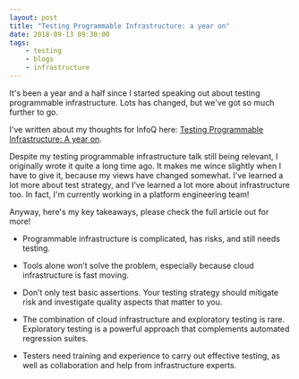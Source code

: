 ```yaml
---
layout: post
title: "Testing Programmable Infrastructure: a year on"
date: 2018-09-13 09:30:00
tags: 
    - testing
    - blogs
    - infrastructure
---
```


It's been a year and a half since I started speaking out about testing programmable infrastructure. Lots has changed, but we've got so much further to go.

I've written about my thoughts for InfoQ here: [Testing Programmable Infrastructure: A year on](https://www.infoq.com/articles/testing-programmable-infrastructure).

Despite my testing programmable infrastructure talk still being relevant, I originally wrote it quite a long time ago. It makes me wince slightly when I have to give it, because my views have changed somewhat. I've learned a lot more about test strategy, and I've learned a lot more about infrastructure too. In fact, I'm currently working in a platform engineering team!

Anyway, here's my key takeaways, please check the full article out for more!

- Programmable infrastructure is complicated, has risks, and still needs testing.

- Tools alone won’t solve the problem, especially because cloud infrastructure is fast moving.

- Don’t only test basic assertions. Your testing strategy should mitigate risk and investigate quality aspects that matter to you.

- The combination of cloud infrastructure and exploratory testing is rare. Exploratory testing is a powerful approach that complements automated regression suites.

- Testers need training and experience to carry out effective testing, as well as collaboration and help from infrastructure experts.
